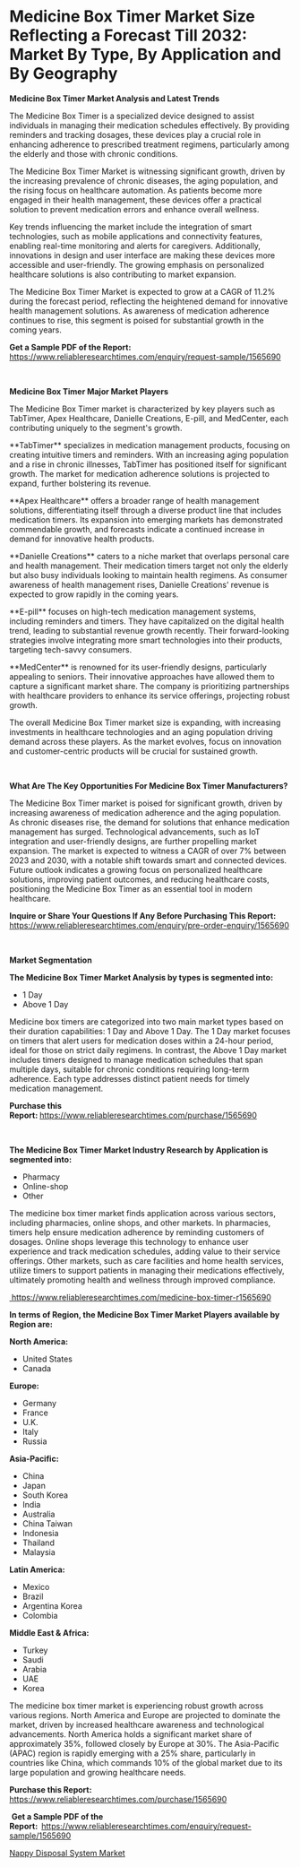 <p><h1>Medicine Box Timer Market Size Reflecting a Forecast Till 2032: Market By Type, By Application and By Geography</h1></p><p><strong>Medicine Box Timer Market Analysis and Latest Trends</strong></p>
<p><p>The Medicine Box Timer is a specialized device designed to assist individuals in managing their medication schedules effectively. By providing reminders and tracking dosages, these devices play a crucial role in enhancing adherence to prescribed treatment regimens, particularly among the elderly and those with chronic conditions.</p><p>The Medicine Box Timer Market is witnessing significant growth, driven by the increasing prevalence of chronic diseases, the aging population, and the rising focus on healthcare automation. As patients become more engaged in their health management, these devices offer a practical solution to prevent medication errors and enhance overall wellness.</p><p>Key trends influencing the market include the integration of smart technologies, such as mobile applications and connectivity features, enabling real-time monitoring and alerts for caregivers. Additionally, innovations in design and user interface are making these devices more accessible and user-friendly. The growing emphasis on personalized healthcare solutions is also contributing to market expansion.</p><p>The Medicine Box Timer Market is expected to grow at a CAGR of 11.2% during the forecast period, reflecting the heightened demand for innovative health management solutions. As awareness of medication adherence continues to rise, this segment is poised for substantial growth in the coming years.</p></p>
<p><strong>Get a Sample PDF of the Report:&nbsp;</strong> <a href="https://www.reliableresearchtimes.com/enquiry/request-sample/1565690?utm_campaign=2229&utm_medium=2&utm_source=Github&utm_content=ia&utm_term=05022025&utm_id=medicine-box-timer">https://www.reliableresearchtimes.com/enquiry/request-sample/1565690</a></p>
<p>&nbsp;</p>
<p><strong>Medicine Box Timer Major Market Players</strong></p>
<p><p>The Medicine Box Timer market is characterized by key players such as TabTimer, Apex Healthcare, Danielle Creations, E-pill, and MedCenter, each contributing uniquely to the segment's growth. </p><p>**TabTimer** specializes in medication management products, focusing on creating intuitive timers and reminders. With an increasing aging population and a rise in chronic illnesses, TabTimer has positioned itself for significant growth. The market for medication adherence solutions is projected to expand, further bolstering its revenue.</p><p>**Apex Healthcare** offers a broader range of health management solutions, differentiating itself through a diverse product line that includes medication timers. Its expansion into emerging markets has demonstrated commendable growth, and forecasts indicate a continued increase in demand for innovative health products.</p><p>**Danielle Creations** caters to a niche market that overlaps personal care and health management. Their medication timers target not only the elderly but also busy individuals looking to maintain health regimens. As consumer awareness of health management rises, Danielle Creations’ revenue is expected to grow rapidly in the coming years.</p><p>**E-pill** focuses on high-tech medication management systems, including reminders and timers. They have capitalized on the digital health trend, leading to substantial revenue growth recently. Their forward-looking strategies involve integrating more smart technologies into their products, targeting tech-savvy consumers.</p><p>**MedCenter** is renowned for its user-friendly designs, particularly appealing to seniors. Their innovative approaches have allowed them to capture a significant market share. The company is prioritizing partnerships with healthcare providers to enhance its service offerings, projecting robust growth.</p><p>The overall Medicine Box Timer market size is expanding, with increasing investments in healthcare technologies and an aging population driving demand across these players. As the market evolves, focus on innovation and customer-centric products will be crucial for sustained growth.</p></p>
<p>&nbsp;</p>
<p><strong>What Are The Key Opportunities For Medicine Box Timer Manufacturers?</strong></p>
<p><p>The Medicine Box Timer market is poised for significant growth, driven by increasing awareness of medication adherence and the aging population. As chronic diseases rise, the demand for solutions that enhance medication management has surged. Technological advancements, such as IoT integration and user-friendly designs, are further propelling market expansion. The market is expected to witness a CAGR of over 7% between 2023 and 2030, with a notable shift towards smart and connected devices. Future outlook indicates a growing focus on personalized healthcare solutions, improving patient outcomes, and reducing healthcare costs, positioning the Medicine Box Timer as an essential tool in modern healthcare.</p></p>
<p><strong>Inquire or Share Your Questions If Any Before Purchasing This Report:</strong> <a href="https://www.reliableresearchtimes.com/enquiry/pre-order-enquiry/1565690?utm_campaign=2229&utm_medium=2&utm_source=Github&utm_content=ia&utm_term=05022025&utm_id=medicine-box-timer">https://www.reliableresearchtimes.com/enquiry/pre-order-enquiry/1565690</a></p>
<p>&nbsp;</p>
<p><strong>Market Segmentation</strong></p>
<p><strong>The Medicine Box Timer Market Analysis by types is segmented into:</strong></p>
<p><ul><li>1 Day</li><li>Above 1 Day</li></ul></p>
<p><p>Medicine box timers are categorized into two main market types based on their duration capabilities: 1 Day and Above 1 Day. The 1 Day market focuses on timers that alert users for medication doses within a 24-hour period, ideal for those on strict daily regimens. In contrast, the Above 1 Day market includes timers designed to manage medication schedules that span multiple days, suitable for chronic conditions requiring long-term adherence. Each type addresses distinct patient needs for timely medication management.</p></p>
<p><strong>Purchase this Report:&nbsp;</strong><a href="https://www.reliableresearchtimes.com/purchase/1565690?utm_campaign=2229&utm_medium=2&utm_source=Github&utm_content=ia&utm_term=05022025&utm_id=medicine-box-timer">https://www.reliableresearchtimes.com/purchase/1565690</a></p>
<p>&nbsp;</p>
<p><strong>The Medicine Box Timer Market Industry Research by Application is segmented into:</strong></p>
<p><ul><li>Pharmacy</li><li>Online-shop</li><li>Other</li></ul></p>
<p><p>The medicine box timer market finds application across various sectors, including pharmacies, online shops, and other markets. In pharmacies, timers help ensure medication adherence by reminding customers of dosages. Online shops leverage this technology to enhance user experience and track medication schedules, adding value to their service offerings. Other markets, such as care facilities and home health services, utilize timers to support patients in managing their medications effectively, ultimately promoting health and wellness through improved compliance.</p></p>
<p><a href="https://www.reliableresearchtimes.com/medicine-box-timer-r1565690?utm_campaign=2229&utm_medium=2&utm_source=Github&utm_content=ia&utm_term=05022025&utm_id=medicine-box-timer">&nbsp;https://www.reliableresearchtimes.com/medicine-box-timer-r1565690</a></p>
<p><strong>In terms of Region, the Medicine Box Timer Market Players available by Region are:</strong></p>
<p>
    <p> <strong> North America: </strong>
        <ul>
            <li>United States</li>
            <li>Canada</li>
        </ul>
        </p> 
    <p> <strong> Europe: </strong>
        <ul>
            <li>Germany</li>
            <li>France</li>
            <li>U.K.</li>
            <li>Italy</li>
            <li>Russia</li>
        </ul>
        </p> 
    <p> <strong> Asia-Pacific: </strong>
        <ul>
            <li>China</li>
            <li>Japan</li>
            <li>South Korea</li>
            <li>India</li>
            <li>Australia</li>
            <li>China Taiwan</li>
            <li>Indonesia</li>
            <li>Thailand</li>
            <li>Malaysia</li>
        </ul>
        </p> 
    <p> <strong> Latin America: </strong>
        <ul>
            <li>Mexico</li>
            <li>Brazil</li>
            <li>Argentina Korea</li>
            <li>Colombia</li>
        </ul>
        </p> 
    <p> <strong> Middle East & Africa: </strong>
        <ul>
            <li>Turkey</li>
            <li>Saudi</li>
            <li>Arabia</li>
            <li>UAE</li>
            <li>Korea</li>
        </ul>
    </p>
    </p>
<p><p>The medicine box timer market is experiencing robust growth across various regions. North America and Europe are projected to dominate the market, driven by increased healthcare awareness and technological advancements. North America holds a significant market share of approximately 35%, followed closely by Europe at 30%. The Asia-Pacific (APAC) region is rapidly emerging with a 25% share, particularly in countries like China, which commands 10% of the global market due to its large population and growing healthcare needs.</p></p>
<p><strong>Purchase this Report: </strong><a href="https://www.reliableresearchtimes.com/purchase/1565690?utm_campaign=2229&utm_medium=2&utm_source=Github&utm_content=ia&utm_term=05022025&utm_id=medicine-box-timer">https://www.reliableresearchtimes.com/purchase/1565690</a></p>
<p>&nbsp;<strong>Get a Sample PDF of the Report:&nbsp;&nbsp;</strong><a href="https://www.reliableresearchtimes.com/enquiry/request-sample/1565690?utm_campaign=2229&utm_medium=2&utm_source=Github&utm_content=ia&utm_term=05022025&utm_id=medicine-box-timer">https://www.reliableresearchtimes.com/enquiry/request-sample/1565690</a></p>
<p><strong></strong></p>
<p><p><a href="https://github.com/DianaWilson796/Market-Research-Report-List-1/blob/main/nappy-disposal-system-market.md?utm_campaign=2229&utm_medium=2&utm_source=Github&utm_content=ia&utm_term=05022025&utm_id=medicine-box-timer">Nappy Disposal System Market</a></p></p>